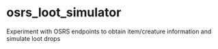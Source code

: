 # osrs_loot_simulator
Experiment with OSRS endpoints to obtain item/creature information and simulate loot drops
